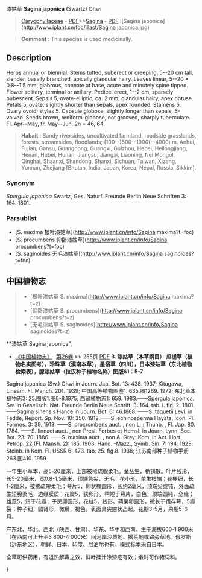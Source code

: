 漆姑草 **Sagina japonica** (Swartz) Ohwi

> [Caryophyllaceae](http://www.iplant.cn/info/Caryophyllaceae?t=foc) - [PDF](http://www.iplant.cn/foc/pdf/Caryophyllaceae.pdf)>>[Sagina](http://www.iplant.cn/info/Sagina?t=foc) - [PDF](http://www.iplant.cn/foc/pdf/Sagina.pdf)
![Sagina japonica](http://www.iplant.cn/foc/illast/Sagina japonica.jpg)


> **Comment** : 
> This species is used medicinally.

## Description

Herbs annual or biennial. Stems tufted, suberect or creeping, 5--20 cm tall, slender, basally branched, apically glandular hairy. Leaves linear, 5--20 × 0.8--1.5 mm, glabrous, connate at base, acute and minutely spine tipped. Flower solitary, terminal or axillary. Pedicel erect, 1--2 cm, sparsely pubescent. Sepals 5, ovate-elliptic, ca. 2 mm, glandular hairy, apex obtuse. Petals 5, ovate, slightly shorter than sepals, apex rounded. Stamens 5. Ovary ovoid; styles 5. Capsule globose, slightly longer than sepals, 5-valved. Seeds brown, reniform-globose, not grooved, sharply tuberculate. Fl. Apr--May, fr. May--Jun. 2n = 46, 64.


> **Habait** : 
> Sandy riversides, uncultivated farmland, roadside grasslands, forests, streamsides, floodlands; (100--)600--1900(--4000) m. Anhui, Fujian, Gansu, Guangdong, Guangxi, Guizhou, Hebei, Heilongjiang, Henan, Hubei, Hunan, Jiangsu, Jiangxi, Liaoning, Nei Mongol, Qinghai, Shaanxi, Shandong, Shanxi, Sichuan, Taiwan, Xizang, Yunnan, Zhejiang [Bhutan, India, Japan, Korea, Nepal, Russia, Sikkim].

### Synonym
*Spergula japonica* Swartz, Ges. Naturf. Freunde Berlin Neue Schriften 3: 164. 1801.

### Parsublist

* [S.  maxima  根叶漆姑草](http://www.iplant.cn/info/Sagina maxima?t=foc)
* [S.  procumbens  仰卧漆姑草](http://www.iplant.cn/info/Sagina procumbens?t=foc)
* [S.  saginoides  无毛漆姑草](http://www.iplant.cn/info/Sagina saginoides?t=foc)

## 中国植物志

> * [根叶漆姑草  S.  maxima](http://www.iplant.cn/info/Sagina maxima?t=z)
> * [仰卧漆姑草  S.  procumbens](http://www.iplant.cn/info/Sagina procumbens?t=z)
> * [无毛漆姑草  S.  saginoides](http://www.iplant.cn/info/Sagina saginoides?t=z)


**漆姑草 Sagina japonica",


* [《中国植物志》](http://www.iplant.cn/frps)- [第26卷](http://www.iplant.cn/frps/vol/26) >> 255页 [PDF](http://www.iplant.cn/frps/pdf/26/255a.pdf)
**3. 漆姑草（本草纲目） 瓜槌草（植物名实图考），珍珠草（滇南本草），星宿草（四川），日本漆姑草（东北植物检索表），腺漆姑草（拉汉种子植物名称）图版61：5-7**

Sagina japonica (Sw.) Ohwi in Journ. Jap. Bot. 13: 438. 1937; Kitagawa, Lineam. Fl. Manch. 201. 1939; 中国高等植物图鉴1: 635.图1269. 1972; 东北草本植物志3: 25.图版1.图6-8.1975; 西藏植物志1: 659. 1983.——Spergula japonica. Sw. in Gesellsch. Nat. Freunde Berlin Neue Schrift. 3: 164. tab. l. fig. 2. 1801. ——Sagina sinensis Hance in Journ. Bot. 6: 46.1868. ——S. taquetii Levl. in Fedde, Report. Sp. Nov. 10: 350. 1912.——S. echinosperma Hayata, Icon. Pl. Formos. 3: 39. 1913. ——S. procrcmbens auct. , non L. : Thunb. , Fl. Jap. 80. 1784. ——S. linnaei auct. , non Presl: Forbes et Hemsl. in Journ. Lynn. Soc. Bot. 23: 70. 1886. ——S. maxima auct. , non A. Gray: Kom. in Act. Hort. Petrop. 22 (Fl. Mansh. 2): 185. 1903; Hand. -Mazz., Symb. Sin. 7: 194. 1929; Steinb. in Kom. Fl. USSR 6: 473. tab. 25. fig.8. 1936; 江苏南部种子植物手册263.图410. 1959.

一年生小草本，高5-20厘米，上部被稀疏腺柔毛。茎丛生，稍铺散。叶片线形，长5-20毫米，宽0.8-1.5毫米，顶端急尖，无毛。花小形，单生枝端；花梗细，长1-2厘米，被稀疏短柔毛；萼片5，卵状椭圆形，长约2毫米，顶端尖或钝，外面疏生短腺柔毛，边缘膜质；花瓣5，狭卵形，稍短于萼片，白色，顶端圆钝，全缘；雄蕊5，短于花瓣；子房卵圆形，花柱5，线形。蒴果卵圆形，微长于宿存萼，5瓣裂；种子细，圆肾形，微扁，褐色，表面具尖瘤状凸起。花期3-5月，果期5-6月。

产东北、华北、西北（陕西、甘肃）、华东、华中和西南。生于海拔600-1 900米（在西南可上升至3 800-4 000米）间河岸沙质地、撂荒地或路旁草地。俄罗斯（远东地区）、朝鲜、日本、印度、尼泊尔也有。模式标本采自日本。

全草可供药用，有退热解毒之效，鲜叶揉汁涂漆疮有效；嫩时可作猪词料。

}